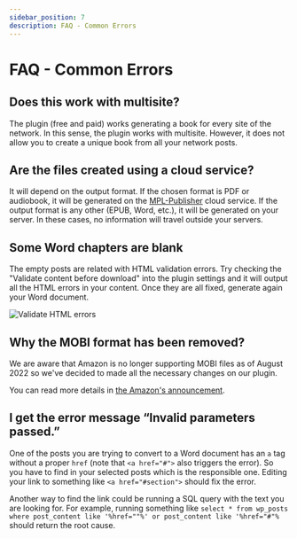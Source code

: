 ```yaml
---
sidebar_position: 7
description: FAQ - Common Errors
---
```


# FAQ - Common Errors

## Does this work with multisite?

The plugin (free and paid) works generating a book for every site of the network. In this sense, the plugin works with multisite. However, it does not allow you to create a unique book from all your network posts.

## Are the files created using a cloud service?

It will depend on the output format. If the chosen format is PDF or audiobook, it will be generated on the [MPL-Publisher](https://mpl-publisher.com) cloud service. If the output format is any other (EPUB, Word, etc.), it will be generated on your server. In these cases, no information will travel outside your servers.

## Some Word chapters are blank

The empty posts are related with HTML validation errors. Try checking the "Validate content before download" into the plugin settings and it will output all the HTML errors in your content. Once they are all fixed, generate again your Word document.

![Validate HTML errors](https://ik.imagekit.io/ferranfigueredo/mpl-publisher/faq-validate_q60jpzVuW.jpeg?ik-sdk-version=javascript-1.4.3&updatedAt=1664090129640)

## Why the MOBI format has been removed?

We are aware that Amazon is no longer supporting MOBI files as of August 2022 so we've decided to made all the necessary changes on our plugin.

You can read more details in [the Amazon's announcement](https://www.amazon.com/gp/help/customer/display.html?nodeId=G5WYD9SAF7PGXRNA).

## I get the error message “Invalid parameters passed.”

One of the posts you are trying to convert to a Word document has an `a` tag without a proper `href` (note that `<a href="#">` also triggers the error). So you have to find in your selected posts which is the responsible one. Editing your link to something like `<a href="#section">` should fix the error.

Another way to find the link could be running a SQL query with the text you are looking for. For example, running something like `select * from wp_posts where post_content like '%href=""%' or post_content like '%href="#"%` should return the root cause.
